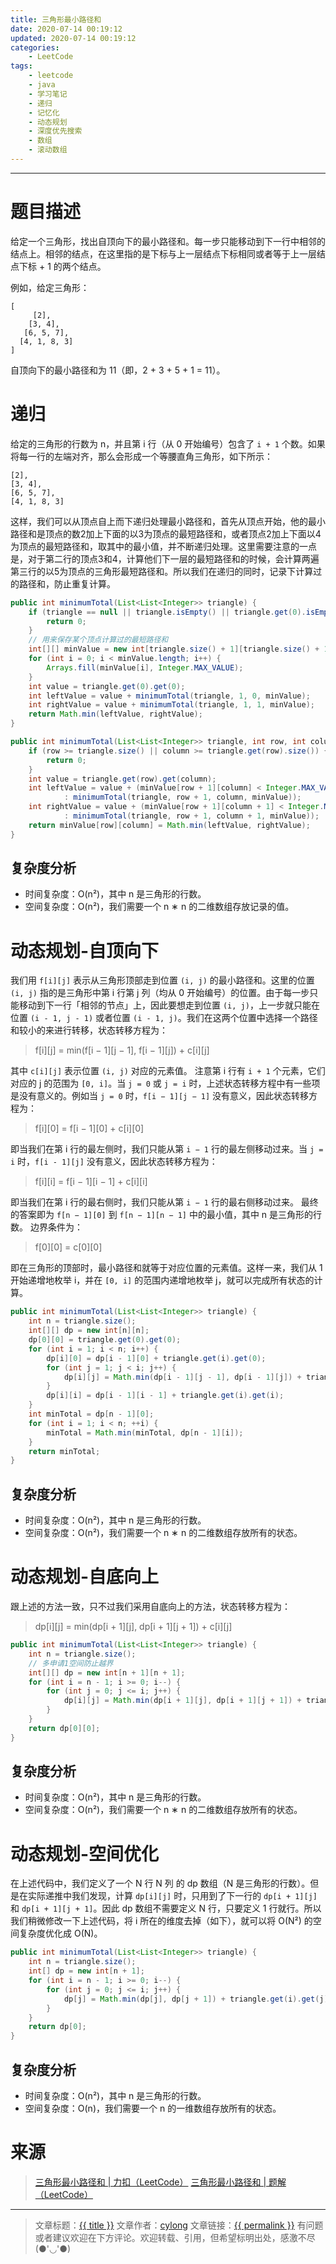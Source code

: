 ```yaml
---
title: 三角形最小路径和
date: 2020-07-14 00:19:12
updated: 2020-07-14 00:19:12
categories:
    - LeetCode
tags:
    - leetcode
    - java
    - 学习笔记
    - 递归
    - 记忆化
    - 动态规划
    - 深度优先搜索
    - 数组
    - 滚动数组
---
```

---

# 题目描述

给定一个三角形，找出自顶向下的最小路径和。每一步只能移动到下一行中相邻的结点上。相邻的结点，在这里指的是下标与上一层结点下标相同或者等于上一层结点下标 + 1 的两个结点。

例如，给定三角形：
```
[
     [2],
    [3, 4],
   [6, 5, 7],
  [4, 1, 8, 3]
]
```
自顶向下的最小路径和为 11（即，2 + 3 + 5 + 1 = 11）。

<!-- more -->

# 递归

给定的三角形的行数为 n，并且第 i 行（从 0 开始编号）包含了 `i + 1` 个数。如果将每一行的左端对齐，那么会形成一个等腰直角三角形，如下所示：

```
[2],
[3, 4],
[6, 5, 7],
[4, 1, 8, 3]
```

这样，我们可以从顶点自上而下递归处理最小路径和，首先从顶点开始，他的最小路径和是顶点的数2加上下面的以3为顶点的最短路径和，或者顶点2加上下面以4为顶点的最短路径和，取其中的最小值，并不断递归处理。这里需要注意的一点是，对于第二行的顶点3和4，计算他们下一层的最短路径和的时候，会计算两遍第三行的以5为顶点的三角形最短路径和。所以我们在递归的同时，记录下计算过的路径和，防止重复计算。

```java
public int minimumTotal(List<List<Integer>> triangle) {
    if (triangle == null || triangle.isEmpty() || triangle.get(0).isEmpty()) {
        return 0;
    }
    // 用来保存某个顶点计算过的最短路径和
    int[][] minValue = new int[triangle.size() + 1][triangle.size() + 1];
    for (int i = 0; i < minValue.length; i++) {
        Arrays.fill(minValue[i], Integer.MAX_VALUE);
    }
    int value = triangle.get(0).get(0);
    int leftValue = value + minimumTotal(triangle, 1, 0, minValue);
    int rightValue = value + minimumTotal(triangle, 1, 1, minValue);
    return Math.min(leftValue, rightValue);
}

public int minimumTotal(List<List<Integer>> triangle, int row, int column, int[][] minValue) {
    if (row >= triangle.size() || column >= triangle.get(row).size()) {
        return 0;
    }
    int value = triangle.get(row).get(column);
    int leftValue = value + (minValue[row + 1][column] < Integer.MAX_VALUE ? minValue[row + 1][column]
            : minimumTotal(triangle, row + 1, column, minValue));
    int rightValue = value + (minValue[row + 1][column + 1] < Integer.MAX_VALUE ? minValue[row + 1][column + 1]
            : minimumTotal(triangle, row + 1, column + 1, minValue));
    return minValue[row][column] = Math.min(leftValue, rightValue);
}
```

## 复杂度分析

* 时间复杂度：O(n²)，其中 n 是三角形的行数。
* 空间复杂度：O(n²)，我们需要一个 n ∗ n 的二维数组存放记录的值。

# 动态规划-自顶向下

我们用 `f[i][j]` 表示从三角形顶部走到位置 `(i, j)` 的最小路径和。这里的位置 `(i, j)` 指的是三角形中第 i 行第 j 列（均从 0 开始编号）的位置。由于每一步只能移动到下一行「相邻的节点」上，因此要想走到位置 `(i, j)`，上一步就只能在位置 `(i - 1, j - 1)` 或者位置 `(i - 1, j)`。我们在这两个位置中选择一个路径和较小的来进行转移，状态转移方程为：
>f[i][j] = min(f[i − 1][j − 1], f[i − 1][j]) + c[i][j]

其中 `c[i][j]` 表示位置 `(i, j)` 对应的元素值。
注意第 i 行有 `i + 1` 个元素，它们对应的 j 的范围为 `[0, i]`。当 `j = 0` 或 `j = i` 时，上述状态转移方程中有一些项是没有意义的。例如当 `j = 0` 时，`f[i − 1][j − 1]` 没有意义，因此状态转移方程为：
> f[i][0] = f[i − 1][0] + c[i][0]

即当我们在第 i 行的最左侧时，我们只能从第 `i − 1` 行的最左侧移动过来。当 `j = i` 时，`f[i - 1][j]` 没有意义，因此状态转移方程为：
> f[i][i] = f[i − 1][i − 1] + c[i][i]

即当我们在第 i 行的最右侧时，我们只能从第 `i − 1` 行的最右侧移动过来。
最终的答案即为 `f[n − 1][0]` 到 `f[n − 1][n − 1]` 中的最小值，其中 n 是三角形的行数。
边界条件为：
> f[0][0] = c[0][0]

即在三角形的顶部时，最小路径和就等于对应位置的元素值。这样一来，我们从 1 开始递增地枚举 i，并在 `[0, i]` 的范围内递增地枚举 j，就可以完成所有状态的计算。

```java
public int minimumTotal(List<List<Integer>> triangle) {
    int n = triangle.size();
    int[][] dp = new int[n][n];
    dp[0][0] = triangle.get(0).get(0);
    for (int i = 1; i < n; i++) {
        dp[i][0] = dp[i - 1][0] + triangle.get(i).get(0);
        for (int j = 1; j < i; j++) {
            dp[i][j] = Math.min(dp[i - 1][j - 1], dp[i - 1][j]) + triangle.get(i).get(j);
        }
        dp[i][i] = dp[i - 1][i - 1] + triangle.get(i).get(i);
    }
    int minTotal = dp[n - 1][0];
    for (int i = 1; i < n; ++i) {
        minTotal = Math.min(minTotal, dp[n - 1][i]);
    }
    return minTotal;
}
```

## 复杂度分析

* 时间复杂度：O(n²)，其中 n 是三角形的行数。
* 空间复杂度：O(n²)，我们需要一个 n ∗ n 的二维数组存放所有的状态。

# 动态规划-自底向上

跟上述的方法一致，只不过我们采用自底向上的方法，状态转移方程为：
> dp[i][j] = min(dp[i + 1][j], dp[i + 1][j + 1]) + c[i][j]

```java
public int minimumTotal(List<List<Integer>> triangle) {
    int n = triangle.size();
    // 多申请1空间防止越界
    int[][] dp = new int[n + 1][n + 1];
    for (int i = n - 1; i >= 0; i--) {
        for (int j = 0; j <= i; j++) {
            dp[i][j] = Math.min(dp[i + 1][j], dp[i + 1][j + 1]) + triangle.get(i).get(j);
        }
    }
    return dp[0][0];
}
```

## 复杂度分析

* 时间复杂度：O(n²)，其中 n 是三角形的行数。
* 空间复杂度：O(n²)，我们需要一个 n ∗ n 的二维数组存放所有的状态。

# 动态规划-空间优化

在上述代码中，我们定义了一个 N 行 N 列 的 dp 数组（N 是三角形的行数）。但是在实际递推中我们发现，计算 `dp[i][j]` 时，只用到了下一行的 `dp[i + 1][j]` 和 `dp[i + 1][j + 1]`。因此 dp 数组不需要定义 N 行，只要定义 1 行就行。所以我们稍微修改一下上述代码，将 i 所在的维度去掉（如下），就可以将 O(N²) 的空间复杂度优化成 O(N)。

```java
public int minimumTotal(List<List<Integer>> triangle) {
    int n = triangle.size();
    int[] dp = new int[n + 1];
    for (int i = n - 1; i >= 0; i--) {
        for (int j = 0; j <= i; j++) {
            dp[j] = Math.min(dp[j], dp[j + 1]) + triangle.get(i).get(j);
        }
    }
    return dp[0];
}
```

## 复杂度分析

* 时间复杂度：O(n²)，其中 n 是三角形的行数。
* 空间复杂度：O(n)，我们需要一个 n 的一维数组存放所有的状态。

# 来源
> [三角形最小路径和 | 力扣（LeetCode）][1]
> [三角形最小路径和 | 题解（LeetCode）][2]

---

> 文章标题：<a href='{{ permalink }}' title='{{ title }}' >{{ title }}</a>
> 文章作者：[cylong](http://www.cylong.com/about/ "cylong")
> 文章链接：<a href='{{ permalink }}' title='{{ title }}' >{{ permalink }}</a>
> 有问题或者建议欢迎在下方评论。欢迎转载、引用，但希望标明出处，感激不尽(●'◡'●)

[1]: https://leetcode-cn.com/problems/triangle/ "三角形最小路径和 | 力扣（LeetCode）"
[2]: https://leetcode-cn.com/problems/triangle/solution/di-gui-ji-yi-hua-dp-bi-xu-miao-dong-by-sweetiee/ "三角形最小路径和 | 题解（LeetCode）"
